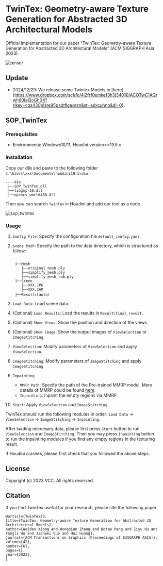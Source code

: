 # TwinTex: Geometry-aware Texture Generation for Abstracted 3D Architectural Models

Official Implementation for our paper "TwinTex: Geometry-aware Texture Generation for Abstracted 3D Architectural Models" (ACM SIGGRAPH Asia 2023).

![tensor](https://github.com/Ligo04/TwinTex/blob/main/images/teaser.png?raw=true)

## Update

- 2024/12/29: We release some Twintex Models in [here].(https://www.dropbox.com/scl/fo/4i2frf0umkef3h3j34010/ACOTwC1AQrwh60Iel3oGh04?rlkey=cqa430plare95psdtflgeqrsn&st=adkcuhno&dl=0).

## SOP_TwinTex 

### Prerequisites

- Environments: Windows10/11, Houdini version>=19.5.x

### Installation

Copy our dlls and paste to the following folder `C:\Users\xxx\Documents\houdini19.5\dso` :

```
----dso
 ├──SOP_TwinTex.dll
 ├──libgmp-10.dll
 ├──opencv_world460.dll
```

Then you can search `TwinTex` in Houdini and add our tool as a node.

![sop_twintex](https://github.com/Ligo04/TwinTex/blob/main/images/SOP_TwinTex.png?raw=true)

### Usage 

1. `Config File`: Specify the configuration file `default_config.yaml`.

2. `Scene Path`: Specify the path to the data directory, which is structured as follow:

   ```
   ----
    ├──Mesh
       ├──original_mesh.ply
       ├──simplify_mesh.ply
       ├──simplify_mesh_sub.ply
    ├──Scene
       ├──XXX.JPG
       ├──XXX.CAM
    ├──Results(auto）
   ```

3. `Load Data`: Load scene data.

4. (Optional) `Load Results`: Load the results in `Result\final_result`.

5. (Optional) `Show Views`: Show the position and direction of the views.

6. (Optional) `Show Image`: Show the output images of `ViewSelection` or `ImageStitching`.

7. `ViewSelection`:  Modify parameters of `ViewSelection` and apply `ViewSelection`. 

8. `ImageStitching`: Modify parameters of `ImageStitching` and apply `ImageStitching`.

9. `Inpainting`

   - `MMRP Path`: Specify the path of the Pre-trained MMRP model. More details of MMRP could be found  [here](https://github.com/Ligo04/TwinTex/tree/main/MMRP).
   - `Inpainting`: Inpaint the empty regions via MMRP.

10. `Start`: Apply `ViewSelection` and `ImageStitching`.

TwinTex should run the following modules in order: `Load Data` -> `ViewSelection` -> `ImageStitching` -> `Inpainting`.

After loading neccesary data, please first press `Start` button to run `ViewSelection` and `ImageStitching`. Then you may press `Inpainting` button to run the inpainting modules if you find any empty regions in the texturing result.

If Houdini crashes, please first check that you followed the above steps.

## License

Copyright (c) 2023 VCC. All rights reserved.

## Citation

If you find TwinTex useful for your research, please cite the following paper.

```
@article{TwinTex23,
title={TwinTex: Geometry-aware Texture Generation for Abstracted 3D Architectural Models},
author={Weidan Xiong and Hongqian Zhang and Botao Peng and Ziyu Hu and Yongli Wu and Jianwei Guo and Hui Huang},
journal={ACM Transactions on Graphics (Proceedings of SIGGRAPH ASIA)},
volume={42},
number={6},
pages={},
year={2023},
}
```
